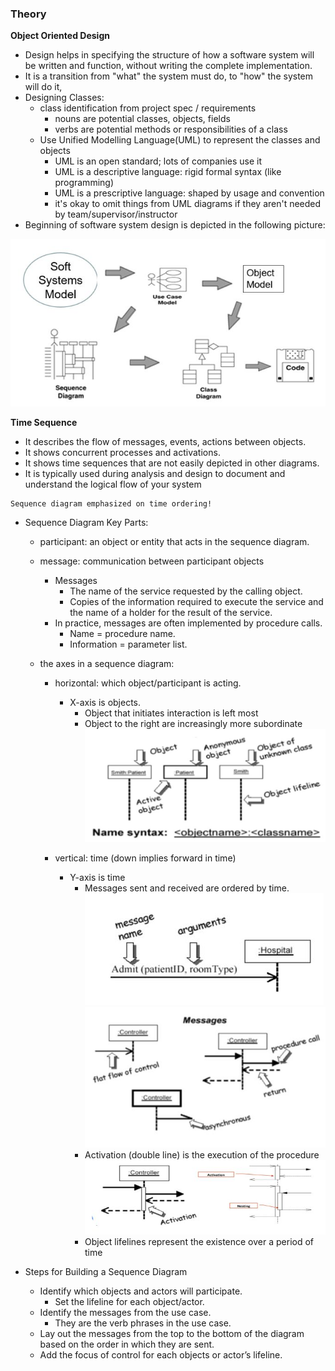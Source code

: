 ### Theory

**Object Oriented Design**

* Design helps in specifying the structure of how a software system will be written and function, without writing the complete implementation.
* It is a transition from "what" the system must do, to "how" the system will do it,
* Designing Classes:
    * class identification from project spec / requirements 
        * nouns are potential classes, objects, fields 
        * verbs are potential methods or responsibilities of a class
    * Use Unified Modelling Language(UML) to represent the classes and objects
        * UML is an open standard; lots of companies use it 
        * UML is a descriptive language: rigid formal syntax (like programming) 
        * UML is a prescriptive language: shaped by usage and convention 
        * it's okay to omit things from UML diagrams if they aren't needed by team/supervisor/instructor
* Beginning of software system design is depicted in the following picture:

![fig1](fig_1.jpg)


**Time Sequence**

* It describes the flow of messages, events, actions between objects. 
* It shows concurrent processes and activations. 
* It shows time sequences that are not easily depicted in other diagrams.
* It is typically used during analysis and design to document and understand the logical flow of your system


```
Sequence diagram emphasized on time ordering!

```

* Sequence Diagram Key Parts:
    * participant: an object or entity that acts in the sequence diagram.
    * message: communication between participant objects
        * Messages
            * The name of the service requested by the calling object.
            * Copies of the information required to execute the service and the name of a holder for the result of the service.
        * In practice, messages are often implemented by procedure calls.
            * Name = procedure name.
            * Information = parameter list.
    
    * the axes in a sequence diagram:
        * horizontal: which object/participant is acting.
            * X-axis is objects.
                * Object that initiates interaction is left most
                * Object to the right are increasingly more subordinate<br> ![fig2](fig_2.jpg)

        * vertical: time (down implies forward in time)
            * Y-axis is time
                * Messages sent and received are ordered by time.<br> ![fig3](fig_3.jpg) <br> ![fig4](fig_4.jpg)
                * Activation (double line) is the execution of the procedure<br>  ![fig5](fig_5.jpg)
                * Object lifelines represent the existence over a period of time

* Steps for Building a Sequence Diagram

    * Identify which objects and actors will participate.
        * Set the lifeline for each object/actor.
    * Identify the messages from the use case.
        * They are the verb phrases in the use case.
    * Lay out the messages from the top to the bottom of the diagram based on the order in which they are sent.
    * Add the focus of control for each objects or actor’s lifeline.






        
        

            





        






